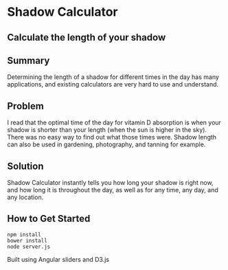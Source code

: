 Shadow Calculator
=================

## Calculate the length of your shadow ##

## Summary ##
  Determining the length of a shadow for different times in the day has many applications, and existing calculators are very hard to use and understand.

## Problem ##
  I read that the optimal time of the day for vitamin D absorption is when your shadow is shorter than your length (when the sun is higher in the sky). There was no easy way to find out what those times were. Shadow length can also be used in gardening, photography, and tanning for example.

## Solution ##
  Shadow Calculator instantly tells you how long your shadow is right now, and how long it is throughout the day, as well as for any time, any day, and any location.


## How to Get Started ##
```
npm install
bower install
node server.js
```

Built using Angular sliders and D3.js

